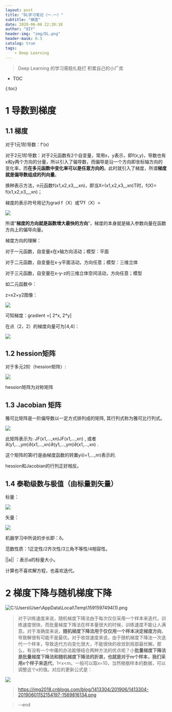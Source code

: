 ```yaml
---
layout: post
title: "DL学习笔记（一.一）"
subtitle: "梯度"
date: 2020-06-08 22:20:18
author: "QIY"
header-img: "img/DL.png"
header-mask: 0.3
catalog: true
tags:
    - Deep Learning
---
```


> Deep Learning 的学习需稳扎稳打 积累自己的小厂库

* TOC

{:toc}

# 1 导数到梯度

## 1.1 梯度

对于1元1阶导数：f’(x)

对于2元1阶导数：对于2元函数有2个自变量，常用x，y表示，即f(x,y)，导数也有x和y两个方向的分量，所以引入了偏导数，而偏导是沿一个方向即坐标轴方向的变化率，而**在多元函数中变化率可以是任意方向的**。此时就引入了梯度，所谓**梯度就是偏导数组成的列向量**。

换种表示方法，n元函数f(x1,x2,x3,,,,xn)，即当X=(x1,x2,x3,,,xn)T时，f(X)=
f(x1,x2,x3,,,,xn)；

梯度的表示符号用记为grad f（X）或▽f（X）=

![](media/c71e026d79b955ecd2a14b78c4591afd.png)

所谓“**梯度的方向就是函数增大最快的方向**”，梯度的本身就是输入参数向量在函数方向上的偏导向量。

梯度方向的理解：

对于一元函数，自变量x在x轴方向活动；模型：平面

对于二元函数，自变量在x-y平面活动，方向任意；模型：三维立体

对于三元函数，自变量在x-y-z的三维立体空间活动，方向任意；模型

如二元函数中：

z=x2+y2图像：

![](media/22d069edf826390aa883d784f56593fd.png)

可知梯度：gradient =[ 2\*x, 2\*y]

在点（2，2）的梯度向量可为[4,4]：

![](media/758a924a6b37eb74fed632ced0ffc52b.png)

## 1.2 hession矩阵

对于多元2阶（hession矩阵）:

![](media/e7c4335c636fe2f331babe2b9c6a1692.png)

hession矩阵为对称矩阵

## 1.3 Jacobian 矩阵

雅可比矩阵是一阶偏导数以一定方式排列成的矩阵, 其行列式称为雅可比行列式。

![](media/3c912edb1e61e9032211878292ad8338.png)

此矩阵表示为: JF(x1,…,xn)JF(x1,…,xn) ,
或者∂(y1,…,ym)∂(x1,…,xn)∂(y1,…,ym)∂(x1,…,xn) .

这个矩阵的第i行是由梯度函数的转置yi(i=1,…,m)表示的.

hession和Jacobian的行列正好相反。

## 1.4 泰勒级数与极值（由标量到矢量）

标量：

![](media/5a5e556a034000616af1054400bdce6c.png)

矢量：

![](media/ff2cea0dc75d0cfa47e1f11de88a8a1c.png)

机器学习中所说的步长即：δ。

范数性质：1正定性/2齐次性/3三角不等性/4相容性。

\|\|a\|\| ：表示a的标量大小。

计算也不喜欢解方程，也喜欢迭代。

# 2 梯度下降与随机梯度下降

![C:\\Users\\User\\AppData\\Local\\Temp\\1591597494(1).png](media/192db38e7b8f84e883f6317abcd6e60a.png)

>   对于训练速度来说，随机梯度下降法由于每次仅仅采用一个样本来迭代，训练速度很快，而批量梯度下降法在样本量很大的时候，训练速度不能让人满意。对于准确度来说，**随机梯度下降法用于仅仅用一个样本决定梯度方向**，导致解很有可能不是最优。对于收敛速度来说，由于随机梯度下降法一次迭代一个样本，导致迭代方向变化很大，不能很快的收敛到局部最优解。那么，有没有一个中庸的办法能够结合两种方法的优点呢？小**批量梯度下降法是批量梯度下降法和随机梯度下降法的折衷，也就是对于m个样本，我们采用x个样子来迭代**，1\<x\<m。一般可以取x=10，当然根据样本的数据，可以调整这个x的值。对应的更新公式是：

![](media/a18c46cd110347de3579363caa381b45.png)

>   https://img2018.cnblogs.com/blog/1413304/201906/1413304-20190601152154197-1569816134.png

>   \--end
